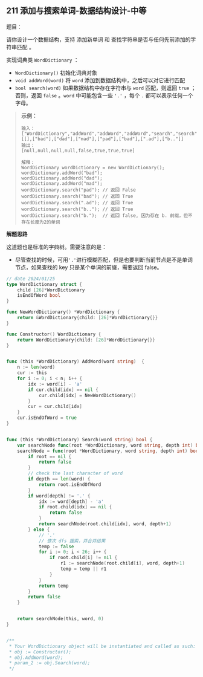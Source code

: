 ## 211 添加与搜索单词-数据结构设计-中等

题目：

请你设计一个数据结构，支持 添加新单词 和 查找字符串是否与任何先前添加的字符串匹配 。

实现词典类 `WordDictionary` ：

- `WordDictionary()` 初始化词典对象
- `void addWord(word)` 将 `word` 添加到数据结构中，之后可以对它进行匹配
- `bool search(word)` 如果数据结构中存在字符串与 `word` 匹配，则返回 `true` ；否则，返回 `false` 。`word` 中可能包含一些 `'.'` ，每个 `.` 都可以表示任何一个字母。



> **示例：**
>
> ```
> 输入：
> ["WordDictionary","addWord","addWord","addWord","search","search","search","search"]
> [[],["bad"],["dad"],["mad"],["pad"],["bad"],[".ad"],["b.."]]
> 输出：
> [null,null,null,null,false,true,true,true]
> 
> 解释：
> WordDictionary wordDictionary = new WordDictionary();
> wordDictionary.addWord("bad");
> wordDictionary.addWord("dad");
> wordDictionary.addWord("mad");
> wordDictionary.search("pad"); // 返回 False
> wordDictionary.search("bad"); // 返回 True
> wordDictionary.search(".ad"); // 返回 True
> wordDictionary.search("b.."); // 返回 True
> wordDictionary.search("b.");  // 返回 false, 因为存在 b. 前缀，但不存在长度为2的单词
> ```



**解题思路**

这道题也是标准的字典树。需要注意的是：

- 尽管查找的时候，可用`'.'`进行模糊匹配，但是也要判断当前节点是不是单词节点，如果查找的 key 只是某个单词的前缀，需要返回 false。

```go
// date 2024/01/25
type WordDictionary struct {
    child [26]*WordDictionary
    isEndOfWord bool
}

func NewWordDictionary() *WordDictionary {
    return &WordDictionary{child: [26]*WordDictionary{}}
}

func Constructor() WordDictionary {
    return WordDictionary{child: [26]*WordDictionary{}}
}


func (this *WordDictionary) AddWord(word string)  {
    n := len(word)
    cur := this
    for i := 0; i < n; i++ {
        idx := word[i] - 'a'
        if cur.child[idx] == nil {
            cur.child[idx] = NewWordDictionary()
        }
        cur = cur.child[idx]
    }
    cur.isEndOfWord = true
}


func (this *WordDictionary) Search(word string) bool {
    var searchNode func(root *WordDictionary, word string, depth int) bool
    searchNode = func(root *WordDictionary, word string, depth int) bool {
        if root == nil {
            return false
        }
        // check the last character of word
        if depth == len(word) {
            return root.isEndOfWord
        }
        if word[depth] != '.' {
            idx := word[depth] - 'a'
            if root.child[idx] == nil {
                return false
            }
            return searchNode(root.child[idx], word, depth+1)
        } else {
            // '.'
            // 依次 dfs 搜索，并合并结果
            temp := false
            for i := 0; i < 26; i++ {
                if root.child[i] != nil {
                    r1 := searchNode(root.child[i], word, depth+1)
                    temp = temp || r1
                }
            }
            return temp
        }
        return false
    }


    return searchNode(this, word, 0)
}


/**
 * Your WordDictionary object will be instantiated and called as such:
 * obj := Constructor();
 * obj.AddWord(word);
 * param_2 := obj.Search(word);
 */
```

